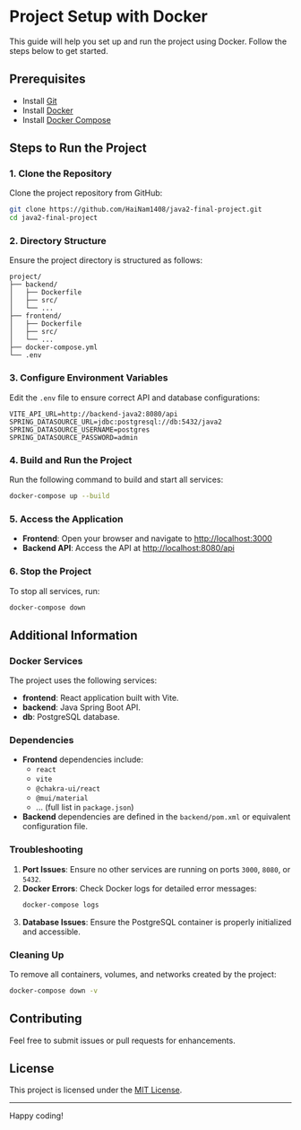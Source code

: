 # Project Setup with Docker

This guide will help you set up and run the project using Docker. Follow the steps below to get started.

## Prerequisites
- Install [Git](https://git-scm.com/)
- Install [Docker](https://www.docker.com/)
- Install [Docker Compose](https://docs.docker.com/compose/)

## Steps to Run the Project

### 1. Clone the Repository
Clone the project repository from GitHub:
```bash
git clone https://github.com/HaiNam1408/java2-final-project.git
cd java2-final-project
```

### 2. Directory Structure
Ensure the project directory is structured as follows:
```
project/
├── backend/
│   ├── Dockerfile
│   ├── src/
│   └── ...
├── frontend/
│   ├── Dockerfile
│   ├── src/
│   └── ...
├── docker-compose.yml
└── .env
```

### 3. Configure Environment Variables
Edit the `.env` file to ensure correct API and database configurations:
```
VITE_API_URL=http://backend-java2:8080/api
SPRING_DATASOURCE_URL=jdbc:postgresql://db:5432/java2
SPRING_DATASOURCE_USERNAME=postgres
SPRING_DATASOURCE_PASSWORD=admin
```

### 4. Build and Run the Project
Run the following command to build and start all services:
```bash
docker-compose up --build
```

### 5. Access the Application
- **Frontend**: Open your browser and navigate to [http://localhost:3000](http://localhost:3000)
- **Backend API**: Access the API at [http://localhost:8080/api](http://localhost:8080/api)

### 6. Stop the Project
To stop all services, run:
```bash
docker-compose down
```

## Additional Information

### Docker Services
The project uses the following services:
- **frontend**: React application built with Vite.
- **backend**: Java Spring Boot API.
- **db**: PostgreSQL database.

### Dependencies
- **Frontend** dependencies include:
  - `react`
  - `vite`
  - `@chakra-ui/react`
  - `@mui/material`
  - ... (full list in `package.json`)
- **Backend** dependencies are defined in the `backend/pom.xml` or equivalent configuration file.

### Troubleshooting
1. **Port Issues**: Ensure no other services are running on ports `3000`, `8080`, or `5432`.
2. **Docker Errors**: Check Docker logs for detailed error messages:
   ```bash
   docker-compose logs
   ```
3. **Database Issues**: Ensure the PostgreSQL container is properly initialized and accessible.

### Cleaning Up
To remove all containers, volumes, and networks created by the project:
```bash
docker-compose down -v
```

## Contributing
Feel free to submit issues or pull requests for enhancements.

## License
This project is licensed under the [MIT License](LICENSE).

---
Happy coding!

